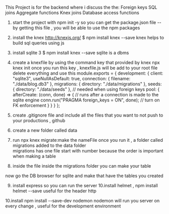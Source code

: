 This Project is for the backend where i discuss the 
the: 
Foreign keys
SQL joins
Aggregate functions
Knex joins
Database access functions

1. start the project with npm init -y so you can get the package.json file
   -- by getting this file , you will be able to use the npm packages


2. install the knex http://knexjs.org/
$ npm install knex --save
knex helps to build sql queries using js

3. install sqlite 3 
$ npm install knex --save
sqlite is a dbms


4. create a knexfile by using the command key that provided by knex
npx  knex init
once you run this key , knexfile.js will be add to your root file 
delete everything and use this 
module.exports = {
  development: {
    client: "sqlite3",
    useNullAsDefault: true,
    connection: {
      filename: "./data/blog.db3"
    },
    migrations: {
      directory: "./data/migrations"
    },
    seeds: {
      directory: "./data/seeds"
    },
    // needed when using foreign keys
    pool: {
      afterCreate: (conn, done) => {
        // runs after a connection is made to the sqlite engine
        conn.run("PRAGMA foreign_keys = ON", done); // turn on FK enforcement
      }
    }
  }
};

5. create .gitignore file and include all the files that you want to not push to your productions , github 


6. create a new folder called data 
7. run npx knex migrate:make the nameFile 
once you run it ,  a folder called migrations added to the data folder  
migrations has one file start with number because the order is important when making a
table

8. inside the file inside the migrations folder you can make your table


now go the DB browser for sqlite and make that have the tables you created 

9. install express so you can run the server
10.install helmet , npm install helmet --save useful for the header http

10.install npm install --save-dev nodemon
nodemon will run you server on every change , useful for the development environment 